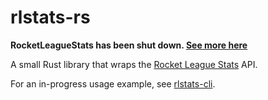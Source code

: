# rlstats-rs

**RocketLeagueStats has been shut down. [See more here](https://rocketleaguestats.com/)**

A small Rust library that wraps the [Rocket League Stats](https://rocketleaguestats.com/) API.

For an in-progress usage example, see [rlstats-cli](https://github.com/Scetch/rlstats-cli/).

